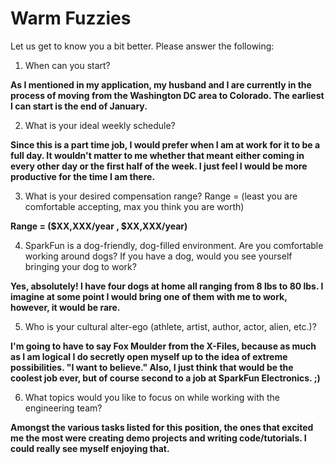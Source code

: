 Warm Fuzzies
=============

Let us get to know you a bit better. Please answer the following:

1. When can you start?

**As I mentioned in my application, my husband and I are currently in the process of moving from the Washington DC area to Colorado. The earliest I can start is the end of January.** 

2. What is your ideal weekly schedule?

**Since this is a part time job, I would prefer when I am at work for it to be a full day. It wouldn't matter to me whether that meant either coming in every other day or the first half of the week. I just feel I would be more productive for the time I am there.**

3. What is your desired compensation range? Range = (least you are comfortable accepting, max you think you are worth)

**Range = ($XX,XXX/year , $XX,XXX/year)** 

4. SparkFun is a dog-friendly, dog-filled environment. Are you comfortable working around dogs? If you have a dog, would you see yourself bringing your dog to work?

**Yes, absolutely! I have four dogs at home all ranging from 8 lbs to 80 lbs. I imagine at some point I would bring one of them with me to work, however, it would be rare.**

5. Who is your cultural alter-ego (athlete, artist, author, actor, alien, etc.)? 

**I'm going to have to say Fox Moulder from the X-Files, because as much as I am logical I do secretly open myself up to the idea of extreme possibilities. "I want to believe." Also, I just think that would be the coolest job ever, but of course second to a job at SparkFun Electronics. ;)**

6. What topics would you like to focus on while working with the engineering team? 

**Amongst the various tasks listed for this position, the ones that excited me the most were creating demo projects and writing code/tutorials. I could really see myself enjoying that.**
